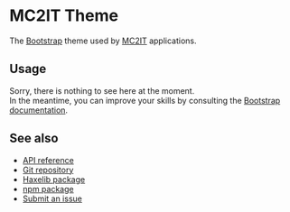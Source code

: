 # MC2IT Theme
The [Bootstrap](https://getbootstrap.com) theme used by [MC2IT](https://www.mc2it.com) applications.

## Usage
Sorry, there is nothing to see here at the moment.  
In the meantime, you can improve your skills by consulting the [Bootstrap documentation](https://getbootstrap.com).

## See also
- [API reference](https://mc2it.github.io/theme/api)
- [Git repository](https://github.com/mc2it/theme)
- [Haxelib package](https://lib.haxe.org/p/mc2it_theme)
- [npm package](https://www.npmjs.com/package/@mc2it/theme)
- [Submit an issue](https://github.com/mc2it/theme/issues)
